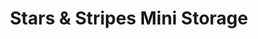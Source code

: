 ---
title: "Stars & Stripes Mini Storage"
url: /dothan/stars-und-stripes-mini-storage/
shop: Mieten
---